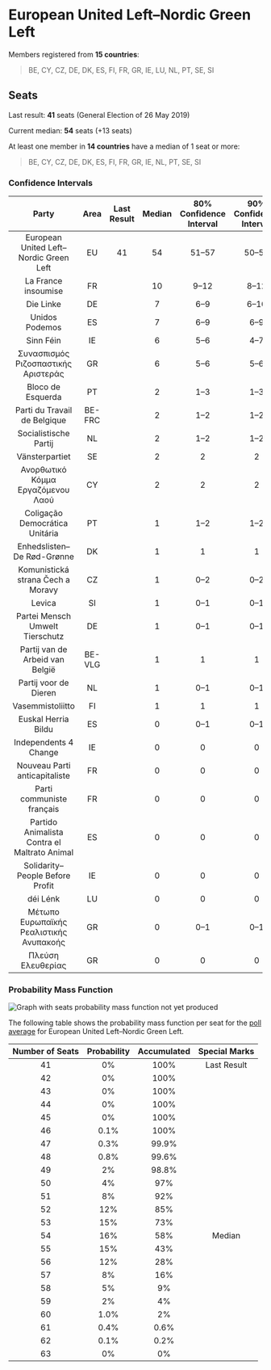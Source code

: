 # European United Left–Nordic Green Left

Members registered from **15 countries**:

> BE, CY, CZ, DE, DK, ES, FI, FR, GR, IE, LU, NL, PT, SE, SI

## Seats

Last result: **41** seats (General Election of 26 May 2019)

Current median: **54** seats (+13 seats)

At least one member in **14 countries** have a median of 1 seat or more:

> BE, CY, CZ, DE, DK, ES, FI, FR, GR, IE, NL, PT, SE, SI

### Confidence Intervals

| Party | Area | Last Result | Median | 80% Confidence Interval | 90% Confidence Interval | 95% Confidence Interval | 99% Confidence Interval |
|:-----:|:----:|:-----------:|:------:|:-----------------------:|:-----------------------:|:-----------------------:|:-----------------------:|
| European United Left–Nordic Green Left | EU | 41 | 54 | 51–57 | 50–58 | 49–59 | 48–61 |
| La France insoumise | FR | | 10 | 9–12 | 8–12 | 8–13 | 8–14 |
| Die Linke | DE | | 7 | 6–9 | 6–10 | 6–10 | 5–10 |
| Unidos Podemos | ES | | 7 | 6–9 | 6–9 | 6–9 | 5–10 |
| Sinn Féin | IE | | 6 | 5–6 | 4–7 | 4–7 | 3–8 |
| Συνασπισμός Ριζοσπαστικής Αριστεράς | GR | | 6 | 5–6 | 5–6 | 5–7 | 5–7 |
| Bloco de Esquerda | PT | | 2 | 1–3 | 1–3 | 1–3 | 1–3 |
| Parti du Travail de Belgique | BE-FRC | | 2 | 1–2 | 1–2 | 1–2 | 1–2 |
| Socialistische Partij | NL | | 2 | 1–2 | 1–2 | 1–2 | 1–2 |
| Vänsterpartiet | SE | | 2 | 2 | 2 | 2 | 1–3 |
| Ανορθωτικό Κόμμα Εργαζόμενου Λαού | CY | | 2 | 2 | 2 | 2 | 2 |
| Coligação Democrática Unitária | PT | | 1 | 1–2 | 1–2 | 1–2 | 0–2 |
| Enhedslisten–De Rød-Grønne | DK | | 1 | 1 | 1 | 1 | 1–2 |
| Komunistická strana Čech a Moravy | CZ | | 1 | 0–2 | 0–2 | 0–2 | 0–2 |
| Levica | SI | | 1 | 0–1 | 0–1 | 0–1 | 0–1 |
| Partei Mensch Umwelt Tierschutz | DE | | 1 | 0–1 | 0–1 | 0–1 | 0–1 |
| Partij van de Arbeid van België | BE-VLG | | 1 | 1 | 1 | 1 | 1 |
| Partij voor de Dieren | NL | | 1 | 0–1 | 0–1 | 0–1 | 0–1 |
| Vasemmistoliitto | FI | | 1 | 1 | 1 | 1 | 1 |
| Euskal Herria Bildu | ES | | 0 | 0–1 | 0–1 | 0–1 | 0–1 |
| Independents 4 Change | IE | | 0 | 0 | 0 | 0 | 0 |
| Nouveau Parti anticapitaliste | FR | | 0 | 0 | 0 | 0 | 0 |
| Parti communiste français | FR | | 0 | 0 | 0 | 0 | 0 |
| Partido Animalista Contra el Maltrato Animal | ES | | 0 | 0 | 0 | 0 | 0–1 |
| Solidarity–People Before Profit | IE | | 0 | 0 | 0 | 0 | 0 |
| déi Lénk | LU | | 0 | 0 | 0 | 0 | 0 |
| Μέτωπο Ευρωπαϊκής Ρεαλιστικής Ανυπακοής | GR | | 0 | 0–1 | 0–1 | 0–1 | 0–1 |
| Πλεύση Ελευθερίας | GR | | 0 | 0 | 0 | 0 | 0 |

### Probability Mass Function

![Graph with seats probability mass function not yet produced](average-2020-04-30-seats-pmf-europeanunitedleft–nordicgreenleft.png "Seats Probability Mass Function")

The following table shows the probability mass function per seat for the [poll average](average-2020-04-30.html) for European United Left–Nordic Green Left.

| Number of Seats | Probability | Accumulated | Special Marks |
|:---------------:|:-----------:|:-----------:|:-------------:|
| 41 | 0% | 100% | Last Result |
| 42 | 0% | 100% |  |
| 43 | 0% | 100% |  |
| 44 | 0% | 100% |  |
| 45 | 0% | 100% |  |
| 46 | 0.1% | 100% |  |
| 47 | 0.3% | 99.9% |  |
| 48 | 0.8% | 99.6% |  |
| 49 | 2% | 98.8% |  |
| 50 | 4% | 97% |  |
| 51 | 8% | 92% |  |
| 52 | 12% | 85% |  |
| 53 | 15% | 73% |  |
| 54 | 16% | 58% | Median |
| 55 | 15% | 43% |  |
| 56 | 12% | 28% |  |
| 57 | 8% | 16% |  |
| 58 | 5% | 9% |  |
| 59 | 2% | 4% |  |
| 60 | 1.0% | 2% |  |
| 61 | 0.4% | 0.6% |  |
| 62 | 0.1% | 0.2% |  |
| 63 | 0% | 0% |  |


